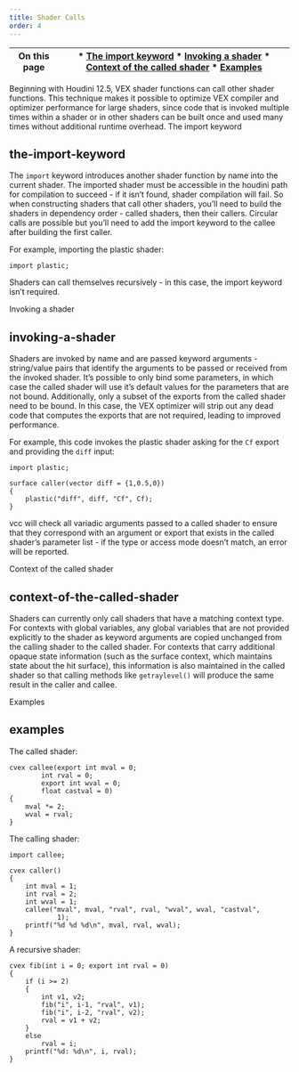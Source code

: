 ```yaml
---
title: Shader Calls
order: 4
---
```

| On this page | * [The import keyword](#the-import-keyword) * [Invoking a shader](#invoking-a-shader) * [Context of the called shader](#context-of-the-called-shader) * [Examples](#examples) |
| --- | --- |
Beginning with Houdini 12.5, VEX shader functions can call other shader
functions. This technique makes it possible to optimize VEX compiler and
optimizer performance for large shaders, since code that is invoked
multiple times within a shader or in other shaders can be built once and
used many times without additional runtime overhead.
The import keyword

## the-import-keyword

The `import` keyword introduces another shader function by name into the
current shader. The imported shader must be accessible in the houdini path
for compilation to succeed - if it isn’t found, shader compilation will
fail. So when constructing shaders that call other shaders, you’ll need to
build the shaders in dependency order - called shaders, then their callers.
Circular calls are possible but you’ll need to add the import keyword to
the callee after building the first caller.

For example, importing the plastic shader:

```vex
import plastic;

```

Shaders can call themselves recursively - in this case, the import keyword
isn’t required.

Invoking a shader

## invoking-a-shader

Shaders are invoked by name and are passed keyword arguments - string/value
pairs that identify the arguments to be passed or received from the invoked
shader. It’s possible to only bind some parameters, in which case the
called shader will use it’s default values for the parameters that are not
bound. Additionally, only a subset of the exports from the called shader
need to be bound. In this case, the VEX optimizer will strip out any dead
code that computes the exports that are not required, leading to improved
performance.

For example, this code invokes the plastic shader asking for the `Cf`
export and providing the `diff` input:

```vex
import plastic;

surface caller(vector diff = {1,0.5,0})
{
    plastic("diff", diff, "Cf", Cf);
}

```

vcc will check all variadic arguments passed to a called shader to ensure
that they correspond with an argument or export that exists in the called
shader’s parameter list - if the type or access mode doesn’t match, an
error will be reported.

Context of the called shader

## context-of-the-called-shader

Shaders can currently only call shaders that have a matching context type.
For contexts with global variables, any global variables that are not
provided explicitly to the shader as keyword arguments are copied unchanged
from the calling shader to the called shader. For contexts that carry
additional opaque state information (such as the surface context, which
maintains state about the hit surface), this information is also maintained
in the called shader so that calling methods like `getraylevel()` will
produce the same result in the caller and callee.

Examples

## examples

The called shader:

```vex
cvex callee(export int mval = 0;
        int rval = 0;
        export int wval = 0;
        float castval = 0)
{
    mval *= 2;
    wval = rval;
}

```

The calling shader:

```vex
import callee;

cvex caller()
{
    int mval = 1;
    int rval = 2;
    int wval = 1;
    callee("mval", mval, "rval", rval, "wval", wval, "castval",
            1);
    printf("%d %d %d\n", mval, rval, wval);
}

```

A recursive shader:

```vex
cvex fib(int i = 0; export int rval = 0)
{
    if (i >= 2)
    {
        int v1, v2;
        fib("i", i-1, "rval", v1);
        fib("i", i-2, "rval", v2);
        rval = v1 + v2;
    }
    else
        rval = i;
    printf("%d: %d\n", i, rval);
}

```
